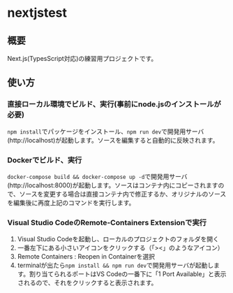 # nextjstest

## 概要
Next.js(TypesScript対応)の練習用プロジェクトです。

## 使い方
### 直接ローカル環境でビルド、実行(事前にnode.jsのインストールが必要)
`npm install`でパッケージをインストール、`npm run dev`で開発用サーバ(http://localhost)が起動します。ソースを編集すると自動的に反映されます。

### Dockerでビルド、実行
`docker-compose build && docker-compose up -d`で開発用サーバ(http://localhost:8000)が起動します。ソースはコンテナ内にコピーされますので、ソースを変更する場合は直接コンテナ内で修正するか、オリジナルのソースを編集後に再度上記のコマンドを実行します。

### Visual Studio CodeのRemote-Containers Extensionで実行
1. Visual Studio Codeを起動し、ローカルのプロジェクトのフォルダを開く
1. 一番左下にある小さいアイコンをクリックする（「><」のようなアイコン）
1. Remote Containers : Reopen in Containerを選択
1. terminalが出たら`npm install && npm run dev`で開発用サーバが起動します。割り当てられるポートはVS Codeの一番下に「1 Port Available」と表示されるので、それをクリックすると表示されます。
